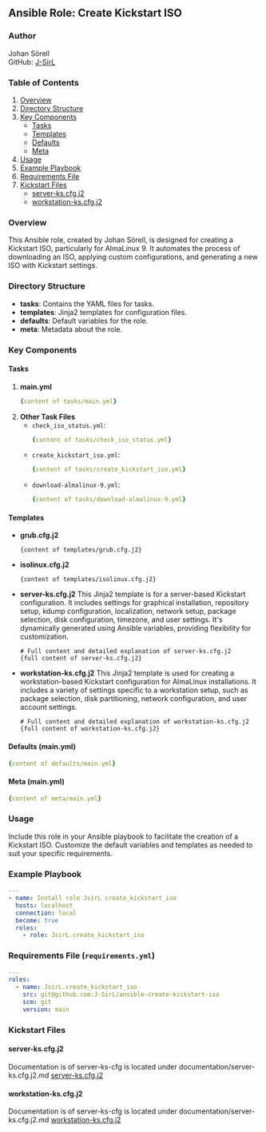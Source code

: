 ## Ansible Role: Create Kickstart ISO

### Author
Johan Sörell  
GitHub: [J-SirL](https://github.com/J-SirL/)

### Table of Contents
1. [Overview](#overview)
2. [Directory Structure](#directory-structure)
3. [Key Components](#key-components)
   - [Tasks](#tasks)
   - [Templates](#templates)
   - [Defaults](#defaults-mainyml)
   - [Meta](#meta-mainyml)
5. [Usage](#usage)
6. [Example Playbook](#example-playbook)
7. [Requirements File](#requirements-file-requirementsyml)
8. [Kickstart Files](#kickstart-files)
   - [server-ks.cfg.j2](#server-kscfgj2)
   - [workstation-ks.cfg.j2](#workstation-kscfgj2)

### Overview
This Ansible role, created by Johan Sörell, is designed for creating a Kickstart ISO, particularly for AlmaLinux 9. It automates the process of downloading an ISO, applying custom configurations, and generating a new ISO with Kickstart settings.

### Directory Structure
- **tasks**: Contains the YAML files for tasks.
- **templates**: Jinja2 templates for configuration files.
- **defaults**: Default variables for the role.
- **meta**: Metadata about the role.

### Key Components

#### Tasks
1. **main.yml**
   ```yaml
   {content of tasks/main.yml}
   ```
2. **Other Task Files**
   - `check_iso_status.yml`: 
     ```yaml
     {content of tasks/check_iso_status.yml}
     ```
   - `create_kickstart_iso.yml`: 
     ```yaml
     {content of tasks/create_kickstart_iso.yml}
     ```
   - `download-almalinux-9.yml`: 
     ```yaml
     {content of tasks/download-almalinux-9.yml}
     ```

#### Templates
- **grub.cfg.j2**
  ```jinja2
  {content of templates/grub.cfg.j2}
  ```
- **isolinux.cfg.j2**
  ```jinja2
  {content of templates/isolinux.cfg.j2}
  ```
- **server-ks.cfg.j2**
  This Jinja2 template is for a server-based Kickstart configuration. It includes settings for graphical installation, repository setup, kdump configuration, localization, network setup, package selection, disk configuration, timezone, and user settings. It's dynamically generated using Ansible variables, providing flexibility for customization.
  ```jinja2
  # Full content and detailed explanation of server-ks.cfg.j2
  {full content of server-ks.cfg.j2}
  ```
- **workstation-ks.cfg.j2**
  This Jinja2 template is used for creating a workstation-based Kickstart configuration for AlmaLinux installations. It includes a variety of settings specific to a workstation setup, such as package selection, disk partitioning, network configuration, and user account settings.
  ```jinja2
  # Full content and detailed explanation of workstation-ks.cfg.j2
  {full content of workstation-ks.cfg.j2}
  ```

#### Defaults (main.yml)
```yaml
{content of defaults/main.yml}
```

#### Meta (main.yml)
```yaml
{content of meta/main.yml}
```

### Usage
Include this role in your Ansible playbook to facilitate the creation of a Kickstart ISO. Customize the default variables and templates as needed to suit your specific requirements.

### Example Playbook
```yaml
---
- name: Install role JsirL create_kickstart_iso
  hosts: localhost
  connection: local
  become: true
  roles:
    - role: JsirL.create_kickstart_iso
```

### Requirements File (`requirements.yml`)
```yaml
---
roles: 
  - name: JsirL.create_kickstart_iso
    src: git@github.com:J-SirL/ansible-create-kickstart-iso
    scm: git
    version: main
```

### Kickstart Files
#### server-ks.cfg.j2

Documentation is of server-ks-cfg is located under documentation/server-ks.cfg.j2.md
[server-ks.cfg.j2](documentation/server-ks.cfg.j2.md)


#### workstation-ks.cfg.j2

Documentation is of server-ks-cfg is located under documentation/server-ks.cfg.j2.md
[workstation-ks.cfg.j2](documentation/workstation-ks.cfg.j2.md)
